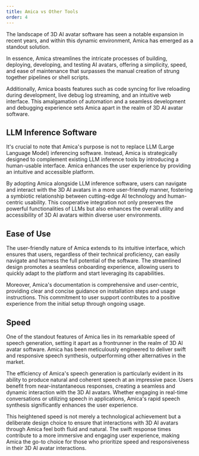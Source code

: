 ```yaml
---
title: Amica vs Other Tools
order: 4
---
```


The landscape of 3D AI avatar software has seen a notable expansion in recent years, and within this dynamic environment, Amica has emerged as a standout solution.

In essence, Amica streamlines the intricate processes of building, deploying, developing, and testing AI avatars, offering a simplicity, speed, and ease of maintenance that surpasses the manual creation of strung together pipelines or shell scripts.

Additionally, Amica boasts features such as code syncing for live reloading during development, live debug log streaming, and an intuitive web interface. This amalgamation of automation and a seamless development and debugging experience sets Amica apart in the realm of 3D AI avatar software.

## LLM Inference Software

It's crucial to note that Amica's purpose is not to replace LLM (Large Language Model) inferencing software. Instead, Amica is strategically designed to complement existing LLM inference tools by introducing a human-usable interface. Amica enhances the user experience by providing an intuitive and accessible platform.

By adopting Amica alongside LLM inference software, users can navigate and interact with the 3D AI avatars in a more user-friendly manner, fostering a symbiotic relationship between cutting-edge AI technology and human-centric usability. This cooperative integration not only preserves the powerful functionalities of LLMs but also enhances the overall utility and accessibility of 3D AI avatars within diverse user environments.

## Ease of Use

The user-friendly nature of Amica extends to its intuitive interface, which ensures that users, regardless of their technical proficiency, can easily navigate and harness the full potential of the software. The streamlined design promotes a seamless onboarding experience, allowing users to quickly adapt to the platform and start leveraging its capabilities.

Moreover, Amica's documentation is comprehensive and user-centric, providing clear and concise guidance on installation steps and usage instructions. This commitment to user support contributes to a positive experience from the initial setup through ongoing usage.

## Speed

One of the standout features of Amica lies in its remarkable speed of speech generation, setting it apart as a frontrunner in the realm of 3D AI avatar software. Amica has been meticulously engineered to deliver swift and responsive speech synthesis, outperforming other alternatives in the market.

The efficiency of Amica's speech generation is particularly evident in its ability to produce natural and coherent speech at an impressive pace. Users benefit from near-instantaneous responses, creating a seamless and dynamic interaction with the 3D AI avatars. Whether engaging in real-time conversations or utilizing speech in applications, Amica's rapid speech synthesis significantly enhances the user experience.

This heightened speed is not merely a technological achievement but a deliberate design choice to ensure that interactions with 3D AI avatars through Amica feel both fluid and natural. The swift response times contribute to a more immersive and engaging user experience, making Amica the go-to choice for those who prioritize speed and responsiveness in their 3D AI avatar interactions.
